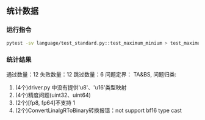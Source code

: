 ## 统计数据

### 运行指令
```bash
pytest -sv language/test_standard.py::test_maximum_minium > test_maximum_minium.log
```

### 统计结果
通过数量：12
失败数量：12
跳过数量：6
问题定界：
TA&BS,
问题归类: 
1. (4个)driver.py 中没有提供'u8'、'u16'类型映射
2. (4个)精度问题(uint32、uint64)
3. (2个)[fp8, fp64]不支持 1
4. (2个)ConvertLinalgRToBinary转换报错：not support bf16 type cast